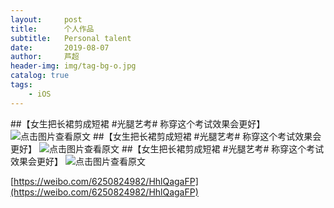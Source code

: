 ```yaml
---
layout:     post
title:      个人作品
subtitle:   Personal talent
date:       2019-08-07
author:     芦超
header-img: img/tag-bg-o.jpg
catalog: true
tags:
    - iOS
---
```


##【女生把长裙剪成短裙 #光腿艺考# 称穿这个考试效果会更好】
![点击图片查看原文](https://element.eleme.cn/static/theme-intro.961d89d.png "点击图片查看原文")
##【女生把长裙剪成短裙 #光腿艺考# 称穿这个考试效果会更好】
![点击图片查看原文](https://element.eleme.cn/static/theme-intro.961d89d.png "点击图片查看原文")
##【女生把长裙剪成短裙 #光腿艺考# 称穿这个考试效果会更好】
![点击图片查看原文](https://element.eleme.cn/static/theme-intro.961d89d.png "点击图片查看原文")

[https://weibo.com/6250824982/HhlQagaFP](https://weibo.com/6250824982/HhlQagaFP)

